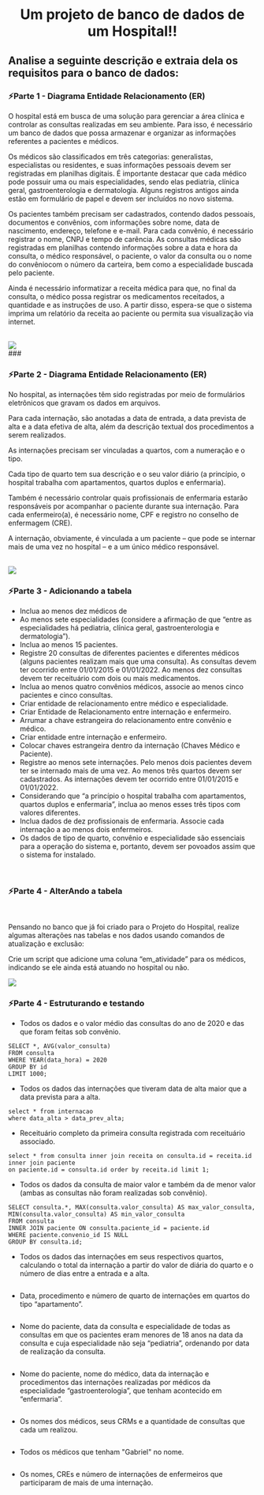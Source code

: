 <h1 align='center'>Um projeto de banco de dados de um Hospital!!</h1>

<h2>Analise a seguinte descrição e extraia dela os requisitos para o banco de dados:</h2>

<h3>⚡Parte 1 - Diagrama Entidade Relacionamento (ER)</h3>
<p>
O hospital está em busca de uma solução para gerenciar a área clínica e controlar as consultas realizadas em seu ambiente. Para isso, é necessário um banco de dados que possa armazenar e organizar as informações referentes a pacientes e médicos. 

Os médicos são classificados em três categorias: generalistas, especialistas ou residentes, e suas informações pessoais devem ser registradas em planilhas digitais. É importante destacar que cada médico pode possuir uma ou mais especialidades, sendo elas pediatria, clínica geral, gastroenterologia e dermatologia. Alguns registros antigos ainda estão em formulário de papel e devem ser incluídos no novo sistema.

Os pacientes também precisam ser cadastrados, contendo dados pessoais, documentos e convênios, com informações sobre nome, data de nascimento, endereço, telefone e e-mail. Para cada convênio, é necessário registrar o nome, CNPJ e tempo de carência. As consultas médicas são registradas em planilhas contendo informações sobre a data e hora da consulta, o médico responsável, o paciente, o valor da consulta ou o nome do convêniocom o número da carteira, bem como a especialidade buscada pelo paciente.

Ainda é necessário informatizar a receita médica para que, no final da consulta, o médico possa registrar os medicamentos receitados, a quantidade e as instruções de uso. A partir disso, espera-se que o sistema imprima um relatório da receita ao paciente ou permita sua visualização via internet.
</p>
<br>
<img align='center' src='DiagramaER pt1.png'/>
<br>
###<h3>⚡Parte 2 - Diagrama Entidade Relacionamento (ER)</h3>
<p>
No hospital, as internações têm sido registradas por meio de formulários eletrônicos que gravam os dados em arquivos. 

Para cada internação, são anotadas a data de entrada, a data prevista de alta e a data efetiva de alta, além da descrição textual dos procedimentos a serem realizados. 

As internações precisam ser vinculadas a quartos, com a numeração e o tipo. 

Cada tipo de quarto tem sua descrição e o seu valor diário (a princípio, o hospital trabalha com apartamentos, quartos duplos e enfermaria).

Também é necessário controlar quais profissionais de enfermaria estarão responsáveis por acompanhar o paciente durante sua internação. Para cada enfermeiro(a), é necessário nome, CPF e registro no conselho de enfermagem (CRE).

A internação, obviamente, é vinculada a um paciente – que pode se internar mais de uma vez no hospital – e a um único médico responsável.
</p>
<br>
<img align='center' src='DiagramaER pt2.png'/>
<br>
<h3>⚡Parte 3 - Adicionando a tabela </h3>
<p>
<ul>
<li>Inclua ao menos dez médicos de </li>
<li>Ao menos sete especialidades (considere a afirmação de que “entre as especialidades há pediatria, clínica geral, gastroenterologia e dermatologia”).</li>
<li>Inclua ao menos 15 pacientes. </li>
<li>Registre 20 consultas de diferentes pacientes e diferentes médicos (alguns pacientes realizam mais que uma consulta). As consultas devem ter ocorrido entre 01/01/2015 e 01/01/2022. Ao menos dez consultas devem ter receituário com dois ou mais medicamentos. </li>
<li>Inclua ao menos quatro convênios médicos, associe ao menos cinco pacientes e cinco consultas. </li>
<li>Criar entidade de relacionamento entre médico e especialidade.  </li>
<li>Criar Entidade de Relacionamento entre internação e enfermeiro.  </li>
<li>Arrumar a chave estrangeira do relacionamento entre convênio e médico. </li>
<li>Criar entidade entre internação e enfermeiro. </li>
<li>Colocar chaves estrangeira dentro da internação (Chaves Médico e Paciente). </li>
<li>Registre ao menos sete internações. Pelo menos dois pacientes devem ter se internado mais de uma vez. Ao menos três quartos devem ser cadastrados. As internações devem ter ocorrido entre 01/01/2015 e 01/01/2022. </li>
<li>Considerando que “a princípio o hospital trabalha com apartamentos, quartos duplos e enfermaria”, inclua ao menos esses três tipos com valores diferentes. </li>
<li>Inclua dados de dez profissionais de enfermaria. Associe cada internação a ao menos dois enfermeiros. </li>
<li>Os dados de tipo de quarto, convênio e especialidade são essenciais para a operação do sistema e, portanto, devem ser povoados assim que o sistema for instalado. </li>
</ul>
</p>
<br>
<h3>⚡Parte 4 - AlterAndo a tabela </h3>
<br>
<p>
Pensando no banco que já foi criado para o Projeto do Hospital, realize algumas alterações nas tabelas e nos dados usando comandos de atualização e exclusão:

Crie um script que adicione uma coluna “em_atividade” para os médicos, indicando se ele ainda está atuando no hospital ou não. 
</p>
<img align='center' src='ALTERando_Tabela.png'/>

<h3>⚡Parte 4 - Estruturando e testando </h3>

* Todos os dados e o valor médio das consultas do ano de 2020 e das que foram feitas sob convênio.
```
SELECT *, AVG(valor_consulta) 
FROM consulta 
WHERE YEAR(data_hora) = 2020 
GROUP BY id 
LIMIT 1000;
```
* Todos os dados das internações que tiveram data de alta maior que a data prevista para a alta.
```
select * from internacao
where data_alta > data_prev_alta;
```
* Receituário completo da primeira consulta registrada com receituário associado.
```
select * from consulta inner join receita on consulta.id = receita.id inner join paciente 
on paciente.id = consulta.id order by receita.id limit 1;
```
* Todos os dados da consulta de maior valor e também da de menor valor (ambas as consultas não foram realizadas sob convênio).
```
SELECT consulta.*, MAX(consulta.valor_consulta) AS max_valor_consulta, MIN(consulta.valor_consulta) AS min_valor_consulta 
FROM consulta
INNER JOIN paciente ON consulta.paciente_id = paciente.id
WHERE paciente.convenio_id IS NULL
GROUP BY consulta.id;
```
* Todos os dados das internações em seus respectivos quartos, calculando o total da internação a partir do valor de diária do quarto e o número de dias entre a entrada e a alta.
```

```
* Data, procedimento e número de quarto de internações em quartos do tipo “apartamento”.
```

```
* Nome do paciente, data da consulta e especialidade de todas as consultas em que os pacientes eram menores de 18 anos na data da consulta e cuja especialidade não seja “pediatria”, ordenando por data de realização da consulta.
```

```
* Nome do paciente, nome do médico, data da internação e procedimentos das internações realizadas por médicos da especialidade “gastroenterologia”, que tenham acontecido em “enfermaria”.
```

```
* Os nomes dos médicos, seus CRMs e a quantidade de consultas que cada um realizou.
```

```
* Todos os médicos que tenham "Gabriel" no nome. 
```

```
* Os nomes, CREs e número de internações de enfermeiros que participaram de mais de uma internação.
```

```
